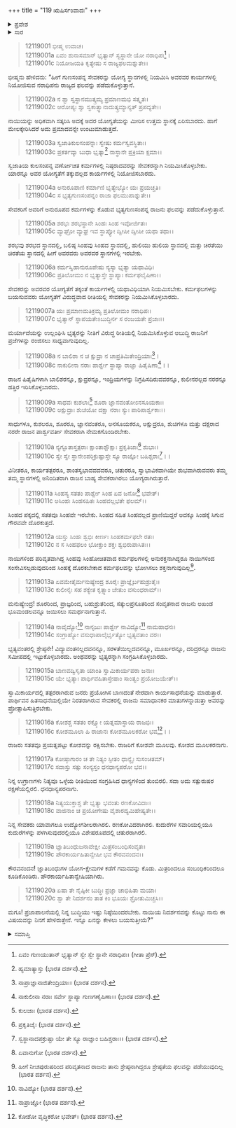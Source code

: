 +++
title = "119 ಋಷಿರ್ಸಂವಾದಃ"
+++

<details><summary>ಪ್ರವೇಶ</summary>


।।   ಓಂ ಓಂ ನಮೋ ನಾರಾಯಣಾಯ।।   ಶ್ರೀ ವೇದವ್ಯಾಸಾಯ ನಮಃ ।।

ಶ್ರೀ ಕೃಷ್ಣದ್ವೈಪಾಯನ ವೇದವ್ಯಾಸ ವಿರಚಿತ  

**ಶ್ರೀ ಮಹಾಭಾರತ**

**ಶಾಂತಿ ಪರ್ವ**

**ರಾಜಧರ್ಮ ಪರ್ವ**

**ಅಧ್ಯಾಯ 119**

</details>

<details><summary>ಸಾರ</summary>

ರಾಜನಾದವನು ಯಾರನ್ನು ತನ್ನ ಸೇವಕರನ್ನಾಗಿ ಆರಿಸಿಕೊಳ್ಳಬೇಕು ಎನ್ನುವುದನ್ನು ಯುಧಿಷ್ಠಿರನಿಗೆ ಭೀಷ್ಮನು ಉಪದೇಶಿಸಿದುದು (1-20).


</details>


> 12119001 ಭೀಷ್ಮ ಉವಾಚ।  
12119001a ಏವಂ ಶುನಾಸಮಾನ್ ಭೃತ್ಯಾನ್ ಸ್ವಸ್ಥಾನೇ ಯೋ ನರಾಧಿಪಃ[^1]।  
12119001c ನಿಯೋಜಯತಿ ಕೃತ್ಯೇಷು ಸ ರಾಜ್ಯಫಲಮಶ್ನುತೇ।।

ಭೀಷ್ಮನು ಹೇಳಿದನು: “ಹೀಗೆ ಗುಣಸಂಪನ್ನ ಸೇವಕರನ್ನು ಯೋಗ್ಯ ಸ್ಥಾನಗಳಲ್ಲಿ ನಿಯಮಿಸಿ ಅವರವರ ಕಾರ್ಯಗಳಲ್ಲಿ ನಿಯೋಜಿಸುವ ನರಾಧಿಪನು ರಾಜ್ಯದ ಫಲವನ್ನು ಪಡೆದುಕೊಳ್ಳುತ್ತಾನೆ.

> 12119002a ನ ಶ್ವಾ ಸ್ವಸ್ಥಾನಮುತ್ಕ್ರಮ್ಯ ಪ್ರಮಾಣಮಭಿ ಸತ್ಕೃತಃ।  
12119002c ಆರೋಪ್ಯಃ ಶ್ವಾ ಸ್ವಕಾತ್ಸ್ಥಾನಾದುತ್ಕ್ರಮ್ಯಾನ್ಯತ್ ಪ್ರಪದ್ಯತೇ।।

ನಾಯಿಯನ್ನು ಅಧಿಕವಾಗಿ ಸತ್ಕರಿಸಿ ಅದಕ್ಕೆ ಅದರ ಯೋಗ್ಯತೆಯನ್ನು ಮೀರಿಸ ಉತ್ತಮ ಸ್ಥಾನಕ್ಕೆ ಏರಿಸಬಾರದು. ಹಾಗೆ ಮೇಲಕ್ಕೇರಿಸಿದರೆ ಅದು ಪ್ರಮಾದವನ್ನೇ ಉಂಟುಮಾಡುತ್ತದೆ.

> 12119003a ಸ್ವಜಾತಿಕುಲಸಂಪನ್ನಾಃ ಸ್ವೇಷು ಕರ್ಮಸ್ವವಸ್ಥಿತಾಃ।  
12119003c ಪ್ರಕರ್ತವ್ಯಾ ಬುಧಾ ಭೃತ್ಯಾ[^2] ನಾಸ್ಥಾನೇ ಪ್ರಕ್ರಿಯಾ ಕ್ಷಮಾ।।

ಸ್ವಜಾತಿಯ ಕುಲಸಂಪನ್ನ ವರ್ಣೋಚಿತ ಕರ್ಮಗಳಲ್ಲಿ ನಿಷ್ಠರಾದವರನ್ನು ಸೇವಕರನ್ನಾಗಿ ನಿಯಮಿಸಿಕೊಳ್ಳಬೇಕು. ಯಾರನ್ನೂ ಅವರ ಯೋಗ್ಯತೆಗೆ ತಕ್ಕುದಲ್ಲದ ಕಾರ್ಯಗಳಲ್ಲಿ ನಿಯೋಜಿಸಬಾರದು.

> 12119004a ಅನುರೂಪಾಣಿ ಕರ್ಮಾಣಿ ಭೃತ್ಯೇಭ್ಯೋ ಯಃ ಪ್ರಯಚ್ಚತಿ।  
12119004c ಸ ಭೃತ್ಯಗುಣಸಂಪನ್ನಂ ರಾಜಾ ಫಲಮುಪಾಶ್ನುತೇ।।

ಸೇವಕರಿಗೆ ಅವರಿಗೆ ಅನುರೂಪದ ಕರ್ಮಗಳನ್ನು ಕೊಡುವ ಭೃತ್ಯಗುಣಸಂಪನ್ನ ರಾಜನು ಫಲವನ್ನು ಪಡೆದುಕೊಳ್ಳುತ್ತಾನೆ.

> 12119005a ಶರಭಃ ಶರಭಸ್ಥಾನೇ ಸಿಂಹಃ ಸಿಂಹ ಇವೋರ್ಜಿತಃ।  
12119005c ವ್ಯಾಘ್ರೋ ವ್ಯಾಘ್ರ ಇವ ಸ್ಥಾಪ್ಯೋ ದ್ವೀಪೀ ದ್ವೀಪೀ ಯಥಾ ತಥಾ।।

ಶರಭವು ಶರಭದ ಸ್ಥಾನದಲ್ಲಿ, ಬಲಿಷ್ಠ ಸಿಂಹವು ಸಿಂಹದ ಸ್ಥಾನದಲ್ಲಿ, ಹುಲಿಯು ಹುಲಿಯ ಸ್ಥಾನದಲ್ಲಿ ಮತ್ತು ಚಿರತೆಯು ಚಿರತೆಯ ಸ್ಥಾನದಲ್ಲಿ ಹೀಗೆ ಅವರವರು ಅವರವರ ಸ್ಥಾನಗಳಲ್ಲಿ ಇರಬೇಕು.

> 12119006a ಕರ್ಮಸ್ವಿಹಾನುರೂಪೇಷು ನ್ಯಸ್ಯಾ ಭೃತ್ಯಾ ಯಥಾವಿಧಿ।  
12119006c ಪ್ರತಿಲೋಮಂ ನ ಭೃತ್ಯಾಸ್ತೇ ಸ್ಥಾಪ್ಯಾಃ ಕರ್ಮಫಲೈಷಿಣಾ।।

ಸೇವಕರನ್ನು ಅವರವರ ಯೋಗ್ಯತೆಗೆ ತಕ್ಕಂತೆ ಕಾರ್ಯಗಳಲ್ಲಿ ಯಥಾವಿಧಿಯಾಗಿ ನಿಯಮಿಸಬೇಕು. ಕರ್ಮಫಲಗಳನ್ನು ಬಯಸುವವರು ಯೋಗ್ಯತೆಗೆ ವಿರುದ್ಧವಾದ ರೀತಿಯಲ್ಲಿ ಸೇವಕರನ್ನು ನಿಯಮಿಸಿಕೊಳ್ಳಬಾರದು.

> 12119007a ಯಃ ಪ್ರಮಾಣಮತಿಕ್ರಮ್ಯ ಪ್ರತಿಲೋಮಂ ನರಾಧಿಪಃ।  
12119007c ಭೃತ್ಯಾನ್ ಸ್ಥಾಪಯತೇಽಬುದ್ಧಿರ್ನ ಸ ರಂಜಯತೇ ಪ್ರಜಾಃ।।

ಮರ್ಯಾದೆಯನ್ನು ಉಲ್ಲಂಘಿಸಿ ಭೃತ್ಯರನ್ನು ನೀತಿಗೆ ವಿರುದ್ಧ ರೀತಿಯಲ್ಲಿ ನಿಯಮಿಸಿಕೊಳ್ಳುವ ಅಬುದ್ಧಿ ರಾಜನಿಗೆ ಪ್ರಜೆಗಳನ್ನು ರಂಜಿಸಲು ಸಾಧ್ಯವಾಗುವುದಿಲ್ಲ.

> 12119008a ನ ಬಾಲಿಶಾ ನ ಚ ಕ್ಷುದ್ರಾ ನ ಚಾಪ್ರತಿಮಿತೇಂದ್ರಿಯಾಃ[^3]।  
12119008c ನಾಕುಲೀನಾ ನರಾಃ ಪಾರ್ಶ್ವೇ ಸ್ಥಾಪ್ಯಾ ರಾಜ್ಞಾ ಹಿತೈಷಿಣಾ[^4]।।

ರಾಜನ ಹಿತೈಷಿಗಳಾಗಿ ಬಾಲಿಶರನ್ನೂ, ಕ್ಷುದ್ರರನ್ನೂ, ಇಂದ್ರಿಯಗಳನ್ನು ನಿಗ್ರಹಿಸದಿರುವವರನ್ನೂ, ಕುಲೀನರಲ್ಲದ ನರರನ್ನೂ ಹತ್ತಿರ ಇರಿಸಿಕೊಳ್ಳಬಾರದು.

> 12119009a ಸಾಧವಃ ಕುಶಲಾಃ[^5] ಶೂರಾ ಜ್ಞಾನವಂತೋಽನಸೂಯಕಾಃ।  
12119009c ಅಕ್ಷುದ್ರಾಃ ಶುಚಯೋ ದಕ್ಷಾ ನರಾಃ ಸ್ಯುಃ ಪಾರಿಪಾರ್ಶ್ವಕಾಃ।।

ಸಾಧುಗಳೂ, ಕುಶಲರೂ, ಶೂರರೂ, ಜ್ಞಾನವಂತರೂ, ಅನಸೂಯಕರೂ, ಅಕ್ಷುದ್ರರೂ, ಶುಚಿಗಳೂ ಮತ್ತು ದಕ್ಷರಾದ ನರರೇ ರಾಜನ ಪಾರ್ಶ್ವವರ್ತೀ ಸೇವಕರಾಗಿ ನೇಮಕಗೊಂಡಿರಬೇಕು.

> 12119010a ನ್ಯಗ್ಭೂತಾಸ್ತತ್ಪರಾಃ ಕ್ಷಾಂತಾಶ್ಚೌಕ್ಷಾಃ ಪ್ರಕೃತಿಜಾಃ[^6] ಶುಭಾಃ।  
12119010c ಸ್ವೇ ಸ್ವೇ ಸ್ಥಾನೇಽಪರಿಕ್ರುಷ್ಟಾಸ್ತೇ ಸ್ಯೂ ರಾಜ್ಞೋ ಬಹಿಶ್ಚರಾಃ[^7]।।

ವಿನೀತರೂ, ಕಾರ್ಯತತ್ಪರರೂ, ಶಾಂತಸ್ವಭಾವವದವರೂ, ಚತುರರೂ, ಸ್ವಾಭಾವಿಕವಾಗಿಯೇ ಶುಭವಾಗಿರುವವರು ತಮ್ಮ ತಮ್ಮ ಸ್ಥಾನಗಳಲ್ಲಿ ಅನಿಂದಿತರಾಗಿ ರಾಜನ ಬಾಹ್ಯ ಸೇವಕರಾಗಿರಲು ಯೋಗ್ಯರಾಗಿರುತ್ತಾರೆ.

> 12119011a ಸಿಂಹಸ್ಯ ಸತತಂ ಪಾರ್ಶ್ವೇ ಸಿಂಹ ಏವ ಜನೋ[^8] ಭವೇತ್।  
12119011c ಅಸಿಂಹಃ ಸಿಂಹಸಹಿತಃ ಸಿಂಹವಲ್ಲಭತೇ ಫಲಮ್।।

ಸಿಂಹದ ಪಕ್ಕದಲ್ಲಿ ಸತತವೂ ಸಿಂಹವೇ ಇರಬೇಕು. ಸಿಂಹದ ಸಹಿತ ಸಿಂಹವಲ್ಲದ ಪ್ರಾಣಿಯಿದ್ದರೆ ಅದಕ್ಕೂ ಸಿಂಹಕ್ಕೆ ಸಿಗುವ ಗೌರವವೇ ದೊರಕುತ್ತದೆ.

> 12119012a ಯಸ್ತು ಸಿಂಹಃ ಶ್ವಭಿಃ ಕೀರ್ಣಃ ಸಿಂಹಕರ್ಮಫಲೇ ರತಃ।  
12119012c ನ ಸ ಸಿಂಹಫಲಂ ಭೋಕ್ತುಂ ಶಕ್ತಃ ಶ್ವಭಿರುಪಾಸಿತಃ।।

ನಾಯಿಗಳಿಂದ ಪರಿವೃತವಾಗಿದ್ದ ಸಿಂಹವು ಸಿಂಹೋಚಿತವಾದ ಕರ್ಮಫಲಗಳಲ್ಲಿ ಅನುರಕ್ತನಾಗಿದ್ದರೂ ನಾಯಿಗಳಿಂದ ಸಂಸೇವಿಸಲ್ಪಡುವುದರಿಂದ ಸಿಂಹಕ್ಕೆ ದೊರಕಬೇಕಾದ ಕರ್ಮಫಲವನ್ನು ಭೋಗಿಸಲು ಶಕ್ತನಾಗುವುದಿಲ್ಲ[^9].

> 12119013a ಏವಮೇತೈರ್ಮನುಷ್ಯೇಂದ್ರ ಶೂರೈಃ ಪ್ರಾಜ್ಞೈರ್ಬಹುಶ್ರುತೈಃ।  
12119013c ಕುಲೀನೈಃ ಸಹ ಶಕ್ಯೇತ ಕೃತ್ಸ್ನಾಂ ಜೇತುಂ ವಸುಂಧರಾಮ್।।

ಮನುಷ್ಯೇಂದ್ರ! ಶೂರರಿಂದ, ಪ್ರಾಜ್ಞರಿಂದ, ಬಹುಶ್ರುತರಿಂದ, ಸತ್ಕುಲಪ್ರಸೂತರಿಂದ ಸಂವೃತನಾದ ರಾಜನು ಅಖಂಡ ಭೂಮಂಡಲವನ್ನೂ ಜಯಿಸಲು ಸಮರ್ಥನಾಗುತ್ತಾನೆ.

> 12119014a ನಾವೈದ್ಯೋ[^10] ನಾನೃಜುಃ ಪಾರ್ಶ್ವೇ ನಾವಿದ್ಯೋ[^11] ನಾಮಹಾಧನಃ।  
12119014c ಸಂಗ್ರಾಹ್ಯೋ ವಸುಧಾಪಾಲೈರ್ಭೃತ್ಯೋ ಭೃತ್ಯವತಾಂ ವರ।।

ಭೃತ್ಯವಂತರಲ್ಲಿ ಶ್ರೇಷ್ಠನೇ! ವಿದ್ಯಾವಂತನಲ್ಲದವನನ್ನೂ, ಸರಳತೆಯಿಲ್ಲದವನನ್ನೂ, ಮೂರ್ಖರನ್ನೂ, ದರಿದ್ರರನ್ನೂ ರಾಜನು ಸಮೀಪದಲ್ಲಿ ಇಟ್ಟುಕೊಳ್ಳಬಾರದು. ಅಂಥವರನ್ನು ಭೃತ್ಯರನ್ನಾಗಿ ಸಂಗ್ರಹಿಸಿಕೊಳ್ಳಬಾರದು.

> 12119015a ಬಾಣವದ್ವಿಸೃತಾ ಯಾಂತಿ ಸ್ವಾಮಿಕಾರ್ಯಪರಾ ಜನಾಃ।  
12119015c ಯೇ ಭೃತ್ಯಾಃ ಪಾರ್ಥಿವಹಿತಾಸ್ತೇಷಾಂ ಸಾಂತ್ವಂ ಪ್ರಯೋಜಯೇತ್।।

ಸ್ವಾಮಿಕಾರ್ಯದಲ್ಲಿ ತತ್ಪರರಾಗಿರುವ ಜನರು ಪ್ರಯೋಗಿಸ ಬಾಣದಂತೆ ನೇರವಾಗಿ ಕಾರ್ಯಸಾಧನೆಯನ್ನು ಮಾಡುತ್ತಾರೆ. ಪಾರ್ಥಿವನ ಹಿತಸಾಧನೆಯಲ್ಲಿಯೇ ನಿರತರಾಗಿರುವ ಸೇವಕರಲ್ಲಿ ರಾಜನು ಸಮಾಧಾನಕರ ಮಾತುಗಳನ್ನಾಡುತ್ತಾ ಅವರನ್ನು ಪ್ರೋತ್ಸಾಹಿಸುತ್ತಿರಬೇಕು.

> 12119016a ಕೋಶಶ್ಚ ಸತತಂ ರಕ್ಷ್ಯೋ ಯತ್ನಮಾಸ್ಥಾಯ ರಾಜಭಿಃ।  
12119016c ಕೋಶಮೂಲಾ ಹಿ ರಾಜಾನಃ ಕೋಶಮೂಲಕರೋ ಭವ[^12]।।

ರಾಜರು ಸತತವೂ ಪ್ರಯತ್ನಪಟ್ಟು ಕೋಶವನ್ನು ರಕ್ಷಿಸಬೇಕು. ರಾಜರಿಗೆ ಕೋಶವೇ ಮೂಲವು. ಕೋಶದ ಮೂಲಕರನಾಗು.

> 12119017a ಕೋಷ್ಠಾಗಾರಂ ಚ ತೇ ನಿತ್ಯಂ ಸ್ಫೀತಂ ಧಾನ್ಯೈಃ ಸುಸಂಚಿತಮ್।  
12119017c ಸದಾಸ್ತು ಸತ್ಸು ಸಂನ್ಯಸ್ತಂ ಧನಧಾನ್ಯಪರೋ ಭವ।।

ನಿನ್ನ ಉಗ್ರಾಣಗಳು ನಿತ್ಯವೂ ಒಳ್ಳೆಯ ರೀತಿಯಿಂದ ಸಂಗ್ರಹಿಸಿದ ಧಾನ್ಯಗಳಿಂದ ತುಂಬಿರಲಿ. ಸದಾ ಅದು ಸತ್ಪುರುಷರ ರಕ್ಷಣೆಯಲ್ಲಿರಲಿ. ಧನಧಾನ್ಯಪರನಾಗು.

> 12119018a ನಿತ್ಯಯುಕ್ತಾಶ್ಚ ತೇ ಭೃತ್ಯಾ ಭವಂತು ರಣಕೋವಿದಾಃ।  
12119018c ವಾಜಿನಾಂ ಚ ಪ್ರಯೋಗೇಷು ವೈಶಾರದ್ಯಮಿಹೇಷ್ಯತೇ।।

ನಿನ್ನ ಸೇವಕರು ಯಾವಾಗಲೂ ಉದ್ಯೋಗಶೀಲರಾಗಿರಲಿ. ರಣಕೋವಿದರಾಗಿರಲಿ. ಕುದುರೆಗಳ ಸವಾರಿಯಲ್ಲಿಯೂ ಕುದುರೆಗಳನ್ನು ಪಳಗಿಸುವುದರಲ್ಲಿಯೂ ವಿಶೇಷರೂಪದಲ್ಲಿ ಚತುರರಾಗಿರಲಿ.

> 12119019a ಜ್ಞಾತಿಬಂಧುಜನಾವೇಕ್ಷೀ ಮಿತ್ರಸಂಬಂಧಿಸಂವೃತಃ।  
12119019c ಪೌರಕಾರ್ಯಹಿತಾನ್ವೇಷೀ ಭವ ಕೌರವನಂದನ।।

ಕೌರವನಂದನ! ಜ್ಞಾತಿಬಂಧುಗಳ ಯೋಗ-ಕ್ಷೇಮಗಳ ಕಡೆಗೆ ಗಮನವನ್ನು ಕೊಡು. ಮಿತ್ರರಿಂದಲೂ ಸಂಬಂಧಿಕರಿಂದಲೂ ಕೂಡಿಕೊಂಡಿರು. ಪೌರಕಾರ್ಯಹಿತಾನ್ವೇಷಿಯಾಗಿರು.

> 12119020a ಏಷಾ ತೇ ನೈಷ್ಠಿಕೀ ಬುದ್ಧಿಃ ಪ್ರಜ್ಞಾ ಚಾಭಿಹಿತಾ ಮಯಾ।  
12119020c ಶ್ವಾ ತೇ ನಿದರ್ಶನಂ ತಾತ ಕಿಂ ಭೂಯಃ ಶ್ರೋತುಮಿಚ್ಚಸಿ।।

ಮಗೂ! ಪ್ರಜಾಪಾಲನೆಯಲ್ಲಿ ನಿನ್ನ ಬುದ್ಧಿಯು ಇಷ್ಟು ನಿಷ್ಠೆಯಿಂದರಬೇಕು. ನಾಯಿಯ ನಿದರ್ಶನವನ್ನು ಕೊಟ್ಟು ನಾನು ಈ ವಿಷಯವನ್ನು ನಿನಗೆ ಹೇಳಿರುತ್ತೇನೆ. ಇನ್ನೂ ಏನನ್ನು ಕೇಳಲು ಬಯಸುತ್ತೀಯೆ?”



<details><summary>ಸಮಾಪ್ತಿ</summary>
ಇತಿ ಶ್ರೀ ಮಹಾಭಾರತೇ ಶಾಂತಿ ಪರ್ವಣಿ ರಾಜಧರ್ಮ ಪರ್ವಣಿ ಋಷಿರ್ಸಂವಾದೇ ಏಕೋನವಿಂಶತ್ಯಧಿಕಶತತಮೋಽಧ್ಯಾಯಃ।।  
ಇದು ಶ್ರೀ ಮಹಾಭಾರತದಲ್ಲಿ ಶಾಂತಿ ಪರ್ವದಲ್ಲಿ ರಾಜಧರ್ಮ ಪರ್ವದಲ್ಲಿ ಋಷಿರ್ಸಂವಾದ ಎನ್ನುವ ನೂರಾಹತ್ತೊಂಭತ್ತನೇ ಅಧ್ಯಾಯವು.

</details>

[^1]: ಏವಂ ಗುಣಯುತಾನ್ ಭೃತ್ಯಾನ್ ಸ್ವೇ ಸ್ವೇ ಸ್ಥಾನೇ ನರಾಧಿಪಃ। (ಗೀತಾ ಪ್ರೆಸ್).

[^2]: ಹ್ಯಮಾತ್ಯಾಸ್ತು (ಭಾರತ ದರ್ಶನ).

[^3]: ನಾಪ್ರಾಜ್ಞಾನಾಜಿತೇಂದ್ರಿಯಾಃ। (ಭಾರತ ದರ್ಶನ).

[^4]: ನಾಕುಲೀನಾ ನರಾಃ ಸರ್ವೇ ಸ್ಥಾಪ್ಯಾ ಗುಣಗಣೈಷಿಣಾ।। (ಭಾರತ ದರ್ಶನ).

[^5]: ಕುಲಜಾಃ (ಭಾರತ ದರ್ಶನ).

[^6]: ಪ್ರಕೃತಿಜೈಃ (ಭಾರತ ದರ್ಶನ).

[^7]: ಸ್ವಸ್ಥಾನಾದಪಕ್ರುಷ್ಟಾ ಯೇ ತೇ ಸ್ಯೂ ರಾಜ್ಞಾಂ ಬಹಿಶ್ಚರಾಃ।। (ಭಾರತ ದರ್ಶನ).

[^8]: ಏವಾನುಗೋ (ಭಾರತ ದರ್ಶನ).

[^9]: ಹೀಗೆ ನೀಚಪುರುಷರಿಂದ ಪರಿವೃತನಾದ ರಾಜನು ತಾನು ಶ್ರೇಷ್ಠನಾಗಿದ್ದರೂ ಶ್ರೇಷ್ಠತೆಯ ಫಲವನ್ನು ಪಡೆಯುವುದಿಲ್ಲ (ಭಾರತ ದರ್ಶನ).

[^10]: ನಾವಿದ್ಯೋ (ಭಾರತ ದರ್ಶನ).

[^11]: ನಾಪ್ರಾಜ್ಞೋ (ಭಾರತ ದರ್ಶನ).

[^12]: ಕೋಶೋ ವೃದ್ಧಿಕರೋ ಭವೇತ್। (ಭಾರತ ದರ್ಶನ).

